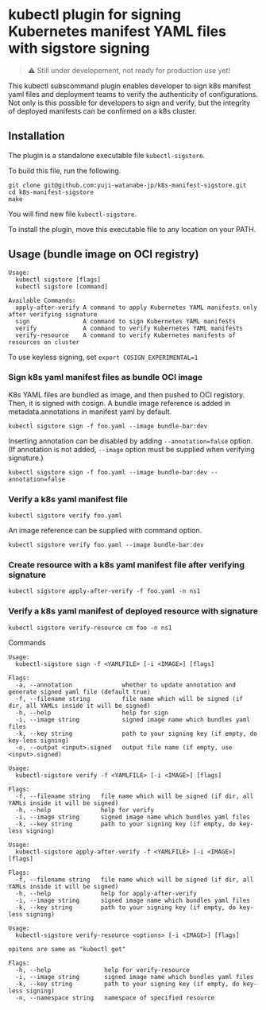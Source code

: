 # kubectl plugin for signing Kubernetes manifest YAML files with sigstore signing

> :warning: Still under developement, not ready for production use yet!

This kubectl subscommand plugin enables developer to sign k8s manifest yaml files and deployment teams  to verify the authenticity of configurations.   Not only is this possible for developers to sign and verify, but  the integrity of deployed manifests can be confirmed on a k8s cluster. 

## Installation

The plugin is a standalone executable file `kubectl-sigstore`. 

To build this file, run the following. 
```
git clone git@github.com:yuji-watanabe-jp/k8s-manifest-sigstore.git
cd k8s-manifest-sigstore
make
```
You will find new file `kubectl-sigstore`.

To install the plugin, move this executable file to any location on your PATH.


## Usage (bundle image on OCI registry)

```
Usage:
  kubectl sigstore [flags]
  kubectl sigstore [command]

Available Commands:
  apply-after-verify A command to apply Kubernetes YAML manifests only after verifying signature
  sign               A command to sign Kubernetes YAML manifests
  verify             A command to verify Kubernetes YAML manifests
  verify-resource    A command to verify Kubernetes manifests of resources on cluster
```

To use keyless signing, set `export COSIGN_EXPERIMENTAL=1`

### Sign k8s yaml manifest files as bundle OCI image

K8s YAML files are bundled as image, and then pushed to OCI registory. Then, it is signed with cosign. A bundle image reference is added in metadata.annotations in manifest yaml by default. 

`kubectl sigstore sign -f foo.yaml --image bundle-bar:dev`

Inserting annotation can be disabled by adding `--annotation=false` option. (If annotation is not added, `--image` option must be supplied when verifying signature.)

`kubectl sigstore sign -f foo.yaml --image bundle-bar:dev --annotation=false`

### Verify a k8s yaml manifest file

`kubectl sigstore verify foo.yaml`

An image reference can be supplied with command option.

`kubectl sigstore verify foo.yaml --image bundle-bar:dev`

### Create resource with a k8s yaml manifest file after verifying signature

`kubectl sigstore apply-after-verify -f foo.yaml -n ns1`

### Verify a k8s yaml manifest of deployed resource with signature

`kubectl sigstore verify-resource cm foo -n ns1`


Commands

```
Usage:
  kubectl-sigstore sign -f <YAMLFILE> [-i <IMAGE>] [flags]

Flags:
  -a, --annotation              whether to update annotation and generate signed yaml file (default true)
  -f, --filename string         file name which will be signed (if dir, all YAMLs inside it will be signed)
  -h, --help                    help for sign
  -i, --image string            signed image name which bundles yaml files
  -k, --key string              path to your signing key (if empty, do key-less signing)
  -o, --output <input>.signed   output file name (if empty, use <input>.signed)
```

```
Usage:
  kubectl-sigstore verify -f <YAMLFILE> [-i <IMAGE>] [flags]

Flags:
  -f, --filename string   file name which will be signed (if dir, all YAMLs inside it will be signed)
  -h, --help              help for verify
  -i, --image string      signed image name which bundles yaml files
  -k, --key string        path to your signing key (if empty, do key-less signing)
```

```
Usage:
  kubectl-sigstore apply-after-verify -f <YAMLFILE> [-i <IMAGE>] [flags]

Flags:
  -f, --filename string   file name which will be signed (if dir, all YAMLs inside it will be signed)
  -h, --help              help for apply-after-verify
  -i, --image string      signed image name which bundles yaml files
  -k, --key string        path to your signing key (if empty, do key-less signing)
```

```
Usage:
  kubectl-sigstore verify-resource <options> [-i <IMAGE>] [flags]

opitons are same as "kubectl get"

Flags:
  -h, --help               help for verify-resource
  -i, --image string       signed image name which bundles yaml files
  -k, --key string         path to your signing key (if empty, do key-less signing)
  -n, --namespace string   namespace of specified resource
```
